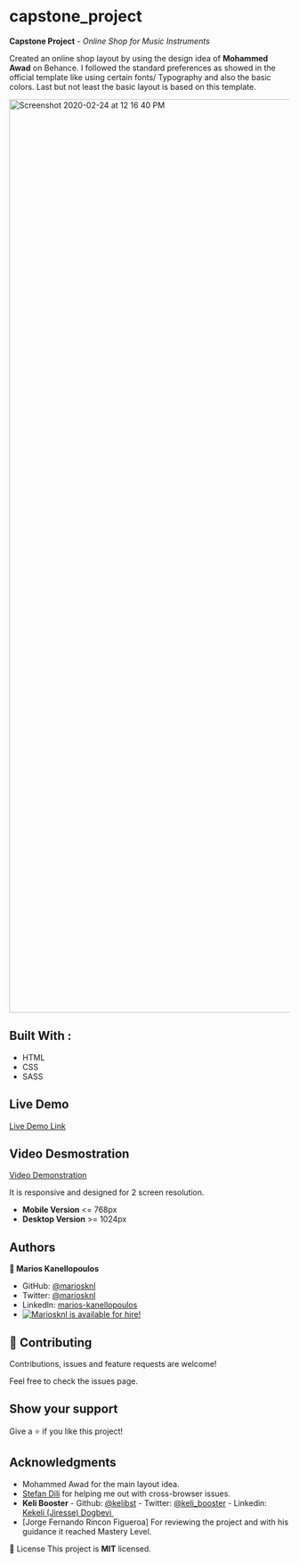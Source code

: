 # capstone_project
**Capstone Project** - *Online Shop for Music Instruments*

Created an online shop layout by using the design idea of **Mohammed Awad** on Behance. I followed the standard preferences as showed in the official template like using certain fonts/ Typography and also the basic colors. Last but not least the basic layout is based on this template.

<img width="1640" alt="Screenshot 2020-02-24 at 12 16 40 PM" src="https://user-images.githubusercontent.com/50610396/75144425-8d919900-56ff-11ea-9422-b56a1d30015f.png">


**Built With** :
---
- HTML
- CSS
- SASS

Live Demo
---
[Live Demo Link](https://inspiring-lamport-7116de.netlify.com/)

Video Desmostration
---
[Video Demonstration](https://www.loom.com/share/1a270c0a79d9414b906c27c20f2d932f)

It is responsive and designed for 2 screen resolution. 
- **Mobile Version** <= 768px
- **Desktop Version** >= 1024px

**Authors**
---
**👤 Marios Kanellopoulos**
- GitHub: [@mariosknl](https://github.com/mariosknl)
- Twitter: [@mariosknl](https://twitter.com/MariosKnl)
- Linkedln: [marios-kanellopoulos](https://www.linkedin.com/in/marios-kanellopoulos-a99332181/)
- [![Mariosknl is available for hire!](http://hireable.me/mariosknl)](http://hireable.me/p/mariosknl)

🤝 **Contributing**
---
Contributions, issues and feature requests are welcome!

Feel free to check the issues page.

**Show your support**
---
 Give a ⭐️ if you like this project!

**Acknowledgments** 
---
- Mohammed Awad for the main layout idea.
- [Stefan Dili](http://github.com/dili021) for helping me out with cross-browser issues.
- **Keli Booster** - Github: [@kelibst](https://github.com/kelibst) - Twitter: [@keli_booster](https://twitter.com/keli_booster) - Linkedin: [Kekeli (Jiresse) Dogbevi ](https://www.linkedin.com/in/kekeli-dogbevi-958272108/)
- [Jorge Fernando Rincon Figueroa] For reviewing the project and with his guidance it reached Mastery Level.

📝 License
This project is **MIT** licensed.
